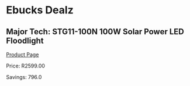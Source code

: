 
# Ebucks Dealz
## Major Tech: STG11-100N 100W Solar Power LED Floodlight
[Product Page](https://www.ebucks.com/web/shop/productSelected.do?prodId=994926421&catId=994900921)

Price: R2599.00

Savings: 796.0


	